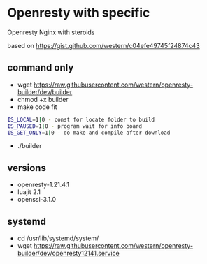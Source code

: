 # Openresty with specific

Openresty Nginx with steroids

based on https://gist.github.com/western/c04efe49745f24874c43

## command only

* wget https://raw.githubusercontent.com/western/openresty-builder/dev/builder
* chmod +x builder
* make code fit
```bash
IS_LOCAL=1|0 - const for locate folder to build
IS_PAUSED=1|0 - program wait for info board
IS_GET_ONLY=1|0 - do make and compile after download
```
* ./builder

## versions

* openresty-1.21.4.1
* luajit 2.1
* openssl-3.1.0

## systemd

* cd /usr/lib/systemd/system/
* wget https://raw.githubusercontent.com/western/openresty-builder/dev/openresty12141.service
